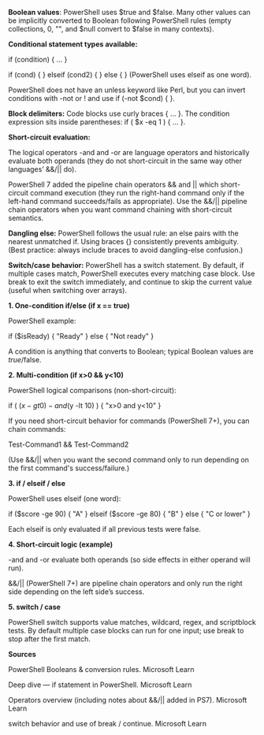 **Boolean values**: PowerShell uses $true and $false. Many other values can be implicitly converted to Boolean following PowerShell rules (empty collections, 0, "", and $null convert to $false in many contexts). 

**Conditional statement types available:**

if (condition) { ... }

if (cond) { } elseif (cond2) { } else { } (PowerShell uses elseif as one word). 

PowerShell does not have an unless keyword like Perl, but you can invert conditions with -not or ! and use if (-not $cond) { }.

**Block delimiters:** Code blocks use curly braces { ... }. The condition expression sits inside parentheses: if ( $x -eq 1 ) { ... }. 

**Short-circuit evaluation:**

The logical operators -and and -or are language operators and historically evaluate both operands (they do not short-circuit in the same way other languages’ &&/|| do).

PowerShell 7 added the pipeline chain operators && and || which short-circuit command execution (they run the right-hand command only if the left-hand command succeeds/fails as appropriate). Use the &&/|| pipeline chain operators when you want command chaining with short-circuit semantics. 


**Dangling else:** PowerShell follows the usual rule: an else pairs with the nearest unmatched if. Using braces {} consistently prevents ambiguity. (Best practice: always include braces to avoid dangling-else confusion.) 

**Switch/case behavior:** PowerShell has a switch statement. By default, if multiple cases match, PowerShell executes every matching case block. Use break to exit the switch immediately, and continue to skip the current value (useful when switching over arrays). 

**1. One-condition if/else (if x == true)**

PowerShell example:

if ($isReady) {
  "Ready"
} else {
  "Not ready"
}


A condition is anything that converts to Boolean; typical Boolean values are $true/$false. 


**2. Multi-condition (if x>0 && y<10)**

PowerShell logical comparisons (non-short-circuit):

if ( ($x -gt 0) -and ($y -lt 10) ) {
  "x>0 and y<10"
}


If you need short-circuit behavior for commands (PowerShell 7+), you can chain commands:

Test-Command1 && Test-Command2


(Use &&/|| when you want the second command only to run depending on the first command's success/failure.) 


**3. if / elseif / else**

PowerShell uses elseif (one word):

if ($score -ge 90) {
  "A"
} elseif ($score -ge 80) {
  "B"
} else {
  "C or lower"
}


Each elseif is only evaluated if all previous tests were false. 

**4. Short-circuit logic (example)**

-and and -or evaluate both operands (so side effects in either operand will run).

&&/|| (PowerShell 7+) are pipeline chain operators and only run the right side depending on the left side’s success.


**5. switch / case**

PowerShell switch supports value matches, wildcard, regex, and scriptblock tests. By default multiple case blocks can run for one input; use break to stop after the first match. 


**Sources**

PowerShell Booleans & conversion rules. 
Microsoft Learn

Deep dive — if statement in PowerShell. 
Microsoft Learn


Operators overview (including notes about &&/|| added in PS7). 
Microsoft Learn


switch behavior and use of break / continue. 
Microsoft Learn

